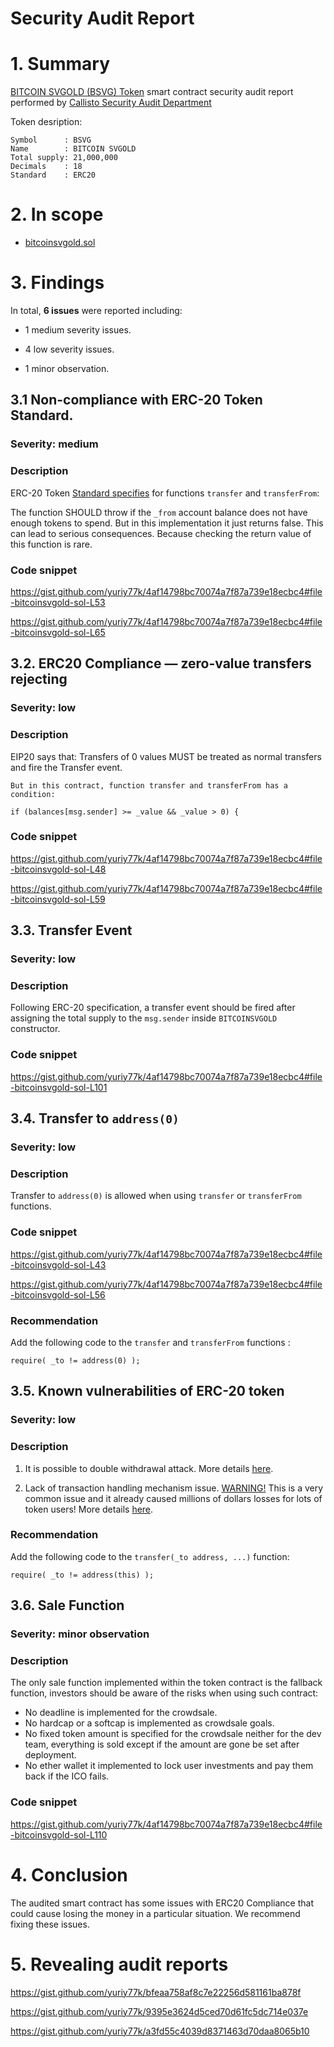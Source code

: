 # Security Audit Report

# 1. Summary

[BITCOIN SVGOLD (BSVG) Token](https://etherscan.io/address/0x8013d06a86f341afab95f82f6487e44c4dc0c655#code) smart contract security audit report performed by [Callisto Security Audit Department](https://github.com/EthereumCommonwealth/Auditing)

Token desription:

	Symbol      : BSVG
	Name        : BITCOIN SVGOLD
	Total supply: 21,000,000
	Decimals    : 18
	Standard    : ERC20

# 2. In scope

- [bitcoinsvgold.sol](https://gist.github.com/yuriy77k/4af14798bc70074a7f87a739e18ecbc4)

# 3. Findings

In total, **6 issues** were reported including:

- 1 medium severity issues.

- 4 low severity issues.

- 1 minor observation.

## 3.1 Non-compliance with ERC-20 Token Standard.

### Severity: medium

### Description

ERC-20 Token [Standard specifies](https://eips.ethereum.org/EIPS/eip-20) for functions `transfer` and `transferFrom`:

The function SHOULD throw if the `_from` account balance does not have enough tokens to spend.
But in this implementation it just returns false. This can lead to serious consequences. Because checking the return value of this function is rare.

### Code snippet

https://gist.github.com/yuriy77k/4af14798bc70074a7f87a739e18ecbc4#file-bitcoinsvgold-sol-L53

https://gist.github.com/yuriy77k/4af14798bc70074a7f87a739e18ecbc4#file-bitcoinsvgold-sol-L65

## 3.2. ERC20 Compliance — zero-value transfers rejecting

### Severity: low

### Description

EIP20 says that:  Transfers of 0 values MUST be treated as normal transfers and fire the Transfer event.

    But in this contract, function transfer and transferFrom has a condition:

`if (balances[msg.sender] >= _value && _value > 0) {`

### Code snippet

https://gist.github.com/yuriy77k/4af14798bc70074a7f87a739e18ecbc4#file-bitcoinsvgold-sol-L48

https://gist.github.com/yuriy77k/4af14798bc70074a7f87a739e18ecbc4#file-bitcoinsvgold-sol-L59

## 3.3. Transfer Event

### Severity: low

### Description

Following ERC-20 specification, a transfer event should be fired after assigning the total supply to the `msg.sender` inside `BITCOINSVGOLD` constructor.

### Code snippet

https://gist.github.com/yuriy77k/4af14798bc70074a7f87a739e18ecbc4#file-bitcoinsvgold-sol-L101

## 3.4. Transfer to `address(0)`

### Severity: low

### Description

Transfer to `address(0)` is allowed when using  `transfer` or `transferFrom` functions. 

### Code snippet

https://gist.github.com/yuriy77k/4af14798bc70074a7f87a739e18ecbc4#file-bitcoinsvgold-sol-L43

https://gist.github.com/yuriy77k/4af14798bc70074a7f87a739e18ecbc4#file-bitcoinsvgold-sol-L56

### Recommendation

Add the following code to the `transfer` and `transferFrom` functions :
```
require( _to != address(0) );
```

## 3.5. Known vulnerabilities of ERC-20 token

### Severity: low

### Description

1. It is possible to double withdrawal attack. More details [here](https://docs.google.com/document/d/1YLPtQxZu1UAvO9cZ1O2RPXBbT0mooh4DYKjA_jp-RLM/edit).

2. Lack of transaction handling mechanism issue. [WARNING!](https://gist.github.com/Dexaran/ddb3e89fe64bf2e06ed15fbd5679bd20)  This is a very common issue and it already caused millions of dollars losses for lots of token users! More details [here](https://docs.google.com/document/d/1Feh5sP6oQL1-1NHi-X1dbgT3ch2WdhbXRevDN681Jv4/edit).

### Recommendation

Add the following code to the `transfer(_to address, ...)` function:

```
require( _to != address(this) );

```

## 3.6. Sale Function

### Severity: minor observation

### Description

The only sale function implemented within the token contract is the fallback function, investors should be aware of the risks when using such contract:

- No deadline is implemented for the crowdsale.
- No hardcap or a softcap is implemented as crowdsale goals.
- No fixed token amount is specified for the crowdsale neither for the dev team, everything is sold except if the amount are gone be set after deployment. 
- No ether wallet it implemented to lock user investments and pay them back if the ICO fails.

### Code snippet

https://gist.github.com/yuriy77k/4af14798bc70074a7f87a739e18ecbc4#file-bitcoinsvgold-sol-L110

# 4. Conclusion

The audited smart contract has some issues with ERC20 Compliance that could cause losing the money in a particular situation. We recommend fixing these issues.

# 5. Revealing audit reports

https://gist.github.com/yuriy77k/bfeaa758af8c7e22256d581161ba878f

https://gist.github.com/yuriy77k/9395e3624d5ced70d61fc5dc714e037e

https://gist.github.com/yuriy77k/a3fd55c4039d8371463d70daa8065b10
